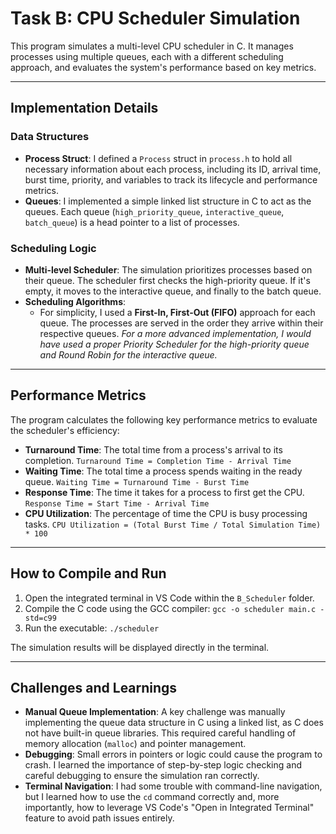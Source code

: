 # Task B: CPU Scheduler Simulation

This program simulates a multi-level CPU scheduler in C. It manages processes using multiple queues, each with a different scheduling approach, and evaluates the system's performance based on key metrics.

---

## **Implementation Details**

### **Data Structures**
* **Process Struct**: I defined a `Process` struct in `process.h` to hold all necessary information about each process, including its ID, arrival time, burst time, priority, and variables to track its lifecycle and performance metrics.
* **Queues**: I implemented a simple linked list structure in C to act as the queues. Each queue (`high_priority_queue`, `interactive_queue`, `batch_queue`) is a head pointer to a list of processes.

### **Scheduling Logic**
* **Multi-level Scheduler**: The simulation prioritizes processes based on their queue. The scheduler first checks the high-priority queue. If it's empty, it moves to the interactive queue, and finally to the batch queue.
* **Scheduling Algorithms**:
    * For simplicity, I used a **First-In, First-Out (FIFO)** approach for each queue. The processes are served in the order they arrive within their respective queues. *For a more advanced implementation, I would have used a proper Priority Scheduler for the high-priority queue and Round Robin for the interactive queue.*

---

## **Performance Metrics**

The program calculates the following key performance metrics to evaluate the scheduler's efficiency:

* **Turnaround Time**: The total time from a process's arrival to its completion.
    `Turnaround Time = Completion Time - Arrival Time`
* **Waiting Time**: The total time a process spends waiting in the ready queue.
    `Waiting Time = Turnaround Time - Burst Time`
* **Response Time**: The time it takes for a process to first get the CPU.
    `Response Time = Start Time - Arrival Time`
* **CPU Utilization**: The percentage of time the CPU is busy processing tasks.
    `CPU Utilization = (Total Burst Time / Total Simulation Time) * 100`

---

## **How to Compile and Run**

1.  Open the integrated terminal in VS Code within the `B_Scheduler` folder.
2.  Compile the C code using the GCC compiler:
    `gcc -o scheduler main.c -std=c99`
3.  Run the executable:
    `./scheduler`

The simulation results will be displayed directly in the terminal.

---

## **Challenges and Learnings**

* **Manual Queue Implementation**: A key challenge was manually implementing the queue data structure in C using a linked list, as C does not have built-in queue libraries. This required careful handling of memory allocation (`malloc`) and pointer management.
* **Debugging**: Small errors in pointers or logic could cause the program to crash. I learned the importance of step-by-step logic checking and careful debugging to ensure the simulation ran correctly.
* **Terminal Navigation**: I had some trouble with command-line navigation, but I learned how to use the `cd` command correctly and, more importantly, how to leverage VS Code's "Open in Integrated Terminal" feature to avoid path issues entirely.
